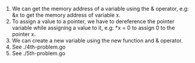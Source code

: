 1. We can get the memory address of a variable using the & operator, e.g: &x to get the memory address of variable x.
2. To assign a value to a pointer, we have to dereference the pointer variable while assigning a value to it, e.g: \*x = 0 to assign 0 to the pointer x.
3. We can create a new variable using the new function and & operator.
4. See ./4th-problem.go
5. See ./5th-problem.go
